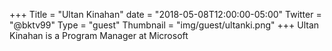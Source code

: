 +++
Title = "Ultan Kinahan"
date = "2018-05-08T12:00:00-05:00"
Twitter = "@bktv99"
Type = "guest"
Thumbnail = "img/guest/ultanki.png"
+++
Ultan Kinahan is a Program Manager at Microsoft

